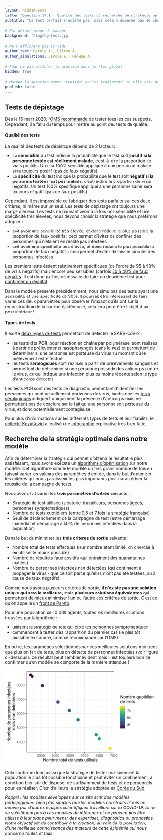 ```yaml
---
layout: hidden-post
title: "Question 17.1 : Qualité des tests et recherche de stratégie optimale"
subtitle: "Le test parfait n'existe pas, mais cela n'empêche pas de chercher celui qui s'approchera le plus de la perfection. De même, il n'existe pas une stratégie idéale de dépistage, mais on peut quand même chercher la stratégie optimale dans notre situation !"

# Par défaut image du masque
background: '/img/bg-test.jpg'

# Ne s'affichera pas si vide
author_text: Carole A., Hélène A.
author_simulations: Carole A., Hélène A.

# Pour ne pas afficher la question dans le flux global
hidden: true

# Marque la question comme "traitée" ou "en traitement" si elle est, dans cette ordre, publiée ou non
publish: false
---
```


## Tests de dépistage

Dès le 16 mars 2020, [l’OMS recommande](https://www.who.int/fr/dg/speeches/detail/who-director-general-s-opening-remarks-at-the-media-briefing-on-covid-19---16-march-2020) de tester tous les cas suspects. Cependant, il a fallu du temps pour mettre au point des tests de qualité.


#### Qualité des tests

La qualité des tests de dépistage dépend de [2 facteurs](https://fr.wikipedia.org/wiki/Sensibilit%C3%A9_et_sp%C3%A9cificit%C3%A9)
:

- La **sensibilité** du test indique la probabilité que le test soit **positif si la personne testée est réellement malade**, c’est-à-dire la proportion de vrais positifs. Un test 100% sensible appliqué à une personne malade sera toujours positif (pas de faux négatifs).
- La **spécificité** du test indique la probabilité que le test soit **négatif si la personne testée n’est pas malade**, c’est-à-dire la proportion de vrais négatifs. Un test 100% spécifique appliqué à une personne saine sera toujours négatif (pas de faux positifs).

Cependant, il est impossible de fabriquer des tests parfaits sur ces deux critères, ni même sur un seul. Les tests de dépistage ont toujours une marge d’erreur. Les tests ne pouvant avoir à la fois une sensibilité et une spécificité très élevées, nous devons choisir la stratégie que nous préférons adopter :

- soit avoir une sensibilité très élevée, et donc réduire le plus possible la proportion de faux positifs : ceci permet d’éviter de confiner des personnes qui n’étaient en réalité pas infectées
- soit avoir une spécificité très élevée, et donc réduire le plus possible la proportion de faux négatifs : ceci permet d’éviter de laisser circuler des personnes infectées

Les premiers tests étaient relativement spécifiques (de l’ordre de 95 à 98% de vrais négatifs) mais encore peu sensibles (parfois [30 à 40% de faux négatifs](https://www.rtbf.be/info/societe/detail_covid-19-faux-negatifs-les-tests-pcr-sont-ils-fiables?id=10480461). Il est donc parfois nécessaire de faire un deuxième test pour [confirmer un résultat](https://www.revmed.ch/RMS/2020/RMS-N-689/Performance-du-frottis-nsasopharynge-PCR-pour-le-diagnostic-du-Covid-19.-Recommandations-pratiques-sur-la-base-des-premieres-donnees-scientifiques).

Dans le modèle présenté précédemment, nous simulons des tests ayant une sensibilité et une spécificité de 90%. Il pourrait être intéressant de faire varier ces deux paramètres pour observer l'impact qu'ils ont sur la reconstruction de la courbe épidémique, cela fera peut-être l'objet d'un post ultérieur !


#### Types de tests

Il existe [deux types de tests](https://www.vidal.fr/actualites/24747/covid_19_tests_pcr_et_tests_serologiques_sont_complementaires/) permettant de détecter le SARS-CoV-2 :

- les tests dits **PCR**, pour réaction en chaîne par polymérase, sont réalisés à partir de prélèvements nasopharyngés (dans le nez) et permettent de déterminer si une personne est porteuse du virus au moment où le prélèvement est effectué
- les tests **sérologiques** sont réalisés à partir de prélèvements sanguins et permettent de déterminer si une personne possède des anticorps contre le virus, ce qui indique une infection plus ou moins récente selon le type d'anticorps détectés

Les tests PCR sont des tests de diagnostic permettant d'identifier les personnes qui sont actuellement porteuses du virus, tandis que les [tests sérologiques](https://www.has-sante.fr/upload/docs/application/pdf/2020-04/cahier_des_charges_test_serologique_covid19.pdf) indiquent uniquement la présence d'anticorps mais ne permettent pas de conclure sur le fait qu'une personne soit porteuse du virus, et donc potentiellement contagieuse.

Pour plus d'informations sur les différents types de tests et leur fiabilité, le [collectif KezaCovid](https://kezacovid19.wordpress.com/) a réalisé une [infographie](https://kezacovid19.wordpress.com/2020/05/21/11-differents-tests-de-detection/) explicative très bien faite.


## Recherche de la stratégie optimale dans notre modèle

Afin de déterminer la stratégie qui permet d’obtenir le résultat le plus satisfaisant, nous avons exécuté un [algorithme d’optimisation](https://openmole.org/Calibration.html) sur notre modèle. Cet algorithme simule le modèle un très grand nombre de fois en faisant varier les valeurs des paramètres d’entrée, dans le but d’optimiser les critères qui nous paraissent les plus importants pour caractériser la réussite de la campagne de tests.

Nous avons fait varier les **trois paramètres d’entrée** suivants :

- Stratégie de test utilisée (aléatoire, travailleurs, personnes âgées, personnes symptomatiques)
- Nombre de tests quotidiens (entre 0,5 et 7 fois la stratégie française)
- Seuil de déclenchement de la campagne de test (entre démarrage immédiat et démarrage à 50% de personnes infectées dans la population)

Dans le but de minimiser les **trois critères de sortie** suivants :

- Nombre total de tests effectués (leur nombre étant limité, on cherche à en utiliser le moins possible)
- Nombre de résultats faux positifs (qui entraînent des quarantaines inutiles)
- Nombre de personnes infectées non détectées (qui continuent à propager le virus - que ce soit parce qu’elles n’ont pas été testées, ou à cause de faux négatifs)

Comme nous avons plusieurs critères de sortie, **il n’existe pas une solution unique qui sera la meilleure**, mais **plusieurs solutions équivalentes** qui permettent de mieux minimiser l’un ou l’autre des critères de sortie. C’est ce qu’on appelle un [front de Pareto](https://fr.wikipedia.org/wiki/Optimum_de_Pareto).

Pour une population de 10&nbsp;000 agents, toutes les meilleures solutions trouvées par l’algorithme :

- utilisent la stratégie de test qui cible les personnes symptomatiques
- commencent à tester dès l’apparition du premier cas (le plus tôt possible en somme, comme recommandé par l’OMS)

En outre, les paramètres sélectionnés par ces meilleures solutions montrent que plus on fait de tests, plus on détecte de personnes infectées (voir figure ci-dessous). Ce résultat peut sembler évident mais il est toujours bon de confirmer qu’un modèle se comporte de la manière attendue !

<img src="/img/posts/Q17-calib-fr.png" class="half-size">

Cela confirme donc aussi que la stratégie de tester massivement la population le plus tôt possible fonctionne et peut éviter un confinement, à condition bien sûr de disposer de suffisamment de tests et de personnels pour les réaliser. C’est d’ailleurs la stratégie adoptée en [Corée du Sud](https://www.lemonde.fr/international/article/2020/03/20/en-coree-du-sud-des-tests-massifs-pour-endiguer-le-coronavirus_6033800_3210.html).

*Rappel : les modèles développés sur ce site sont des modèles pédagogiques, bien plus simples que les modèles construits et mis en oeuvre par d'autres équipes scientifiques travaillant sur la COVID-19. Ils ne se substituent pas à ces modèles de référence et ne peuvent pas être utilisés à leur place pour mener des expertises, diagnostics ou pronostics. Notre objectif est de contribuer à la création, au sein de la population, d'une meilleure connaissance des moteurs de cette épidémie qui nous concerne toutes et tous.*
